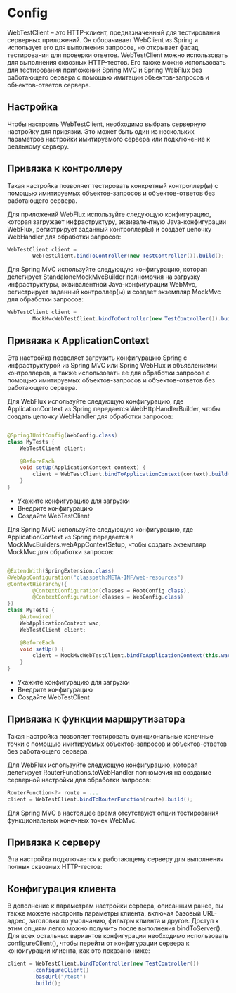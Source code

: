 # Config

WebTestClient – это HTTP-клиент, предназначенный для тестирования серверных
приложений. Он оборачивает WebClient из Spring и использует его для выполнения
запросов, но открывает фасад тестирования для проверки ответов. WebTestClient
можно использовать для выполнения сквозных HTTP-тестов. Его также можно
использовать для тестирования приложений Spring MVC и Spring WebFlux без
работающего сервера с помощью имитации объектов-запросов и объектов-ответов
сервера.

## Настройка

Чтобы настроить WebTestClient, необходимо выбрать серверную настройку для
привязки. Это может быть один из нескольких параметров настройки имитируемого
сервера или подключение к реальному серверу.

## Привязка к контроллеру

Такая настройка позволяет тестировать конкретный контроллер(ы) с помощью
имитируемых объектов-запросов и объектов-ответов без работающего сервера.

Для приложений WebFlux используйте следующую конфигурацию, которая загружает
инфраструктуру, эквивалентную Java-конфигурации WebFlux, регистрирует заданный
контроллер(ы) и создает цепочку WebHandler для обработки запросов:

```java
WebTestClient client =
        WebTestClient.bindToController(new TestController()).build();
```

Для Spring MVC используйте следующую конфигурацию, которая делегирует
StandaloneMockMvcBuilder полномочия на загрузку инфраструктуры, эквивалентной
Java-конфигурации WebMvc, регистрирует заданный контроллер(ы) и создает
экземпляр MockMvc для обработки запросов:

```java
WebTestClient client =
        MockMvcWebTestClient.bindToController(new TestController()).build();
```

## Привязка к ApplicationContext

Эта настройка позволяет загрузить конфигурацию Spring с инфраструктурой из
Spring MVC или Spring WebFlux и объявлениями контроллеров, а также использовать
ее для обработки запросов с помощью имитируемых объектов-запросов и
объектов-ответов без работающего сервера.

Для WebFlux используйте следующую конфигурацию, где ApplicationContext из Spring
передается WebHttpHandlerBuilder, чтобы создать цепочку WebHandler для обработки
запросов:

```java

@SpringJUnitConfig(WebConfig.class)
class MyTests {
    WebTestClient client;

    @BeforeEach
    void setUp(ApplicationContext context) {
        client = WebTestClient.bindToApplicationContext(context).build();
    }
}
```

- Укажите конфигурацию для загрузки
- Внедрите конфигурацию
- Создайте WebTestClient

Для Spring MVC используйте следующую конфигурацию, где ApplicationContext из
Spring передается в MockMvcBuilders.webAppContextSetup, чтобы создать экземпляр
MockMvc для обработки запросов:

```java

@ExtendWith(SpringExtension.class)
@WebAppConfiguration("classpath:META-INF/web-resources")
@ContextHierarchy({
        @ContextConfiguration(classes = RootConfig.class),
        @ContextConfiguration(classes = WebConfig.class)
})
class MyTests {
    @Autowired
    WebApplicationContext wac;
    WebTestClient client;

    @BeforeEach
    void setUp() {
        client = MockMvcWebTestClient.bindToApplicationContext(this.wac).build();
    }
}
```

- Укажите конфигурацию для загрузки
- Внедрите конфигурацию
- Создайте WebTestClient


## Привязка к функции маршрутизатора
Такая настройка позволяет тестировать функциональные конечные точки с помощью имитируемых объектов-запросов и объектов-ответов без работающего сервера.

Для WebFlux используйте следующую конфигурацию, которая делегирует RouterFunctions.toWebHandler полномочия на создание серверной настройки для обработки запросов:


```java
RouterFunction<?> route = ...
client = WebTestClient.bindToRouterFunction(route).build();
```

Для Spring MVC в настоящее время отсутствуют опции тестирования функциональных конечных точек WebMvc.

## Привязка к серверу
Эта настройка подключается к работающему серверу для выполнения полных сквозных HTTP-тестов:


## Конфигурация клиента
В дополнение к параметрам настройки сервера, описанным ранее, вы также можете настроить параметры клиента, включая базовый URL-адрес, заголовки по умолчанию, фильтры клиента и другое. Доступ к этим опциям легко можно получить после выполнения bindToServer(). Для всех остальных вариантов конфигурации необходимо использовать configureClient(), чтобы перейти от конфигурации сервера к конфигурации клиента, как это показано ниже:

```java
client = WebTestClient.bindToController(new TestController())
        .configureClient()
        .baseUrl("/test")
        .build();

```

